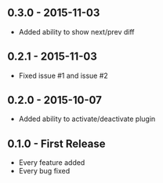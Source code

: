 ## 0.3.0 - 2015-11-03
* Added ability to show next/prev diff

## 0.2.1 - 2015-11-03
* Fixed issue #1 and issue #2

## 0.2.0 - 2015-10-07
* Added ability to activate/deactivate plugin

## 0.1.0 - First Release
* Every feature added
* Every bug fixed
